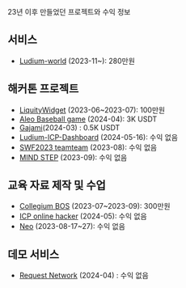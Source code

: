 23년 이후 만들었던 프로젝트와 수익 정보

## 서비스
- [Ludium-world](https://github.com/Ludium-Official/ludium-world) (2023-11~): 280만원

## 해커톤 프로젝트
- [LiquityWidget](https://github.com/teamGarlicUnicorn/LiquityWidget) (2023-06~2023-07): 100만원
- [Aleo Baseball game](https://github.com/IDKNWHORU/aleo_baseball_game) (2024-04): 3K USDT
- [Gajami](https://github.com/ETH-SEOUL-2024/gajami)(2024-03) : 0.5K USDT
- [Ludium-ICP-Dashboard](https://github.com/IDKNWHORU/Ludium-ICP-Dashboard) (2024-05-16): 수익 없음
- [SWF2023 teamteam](https://github.com/IDKNWHORU/SWF2023-teamteam) (2023-08): 수익 없음
- [MIND STEP](https://github.com/IDKNWHORU/MIND_STEP_CLIENT) (2023-09): 수익 없음

## 교육 자료 제작 및 수업
- [Collegium BOS](https://github.com/Ludium-Official/collegium_BOS) (2023-07~2023-09): 300만원
- [ICP online hacker](https://github.com/Ludium-Official/icp) (2024-05): 수익 없음
- [Neo](https://github.com/IDKNWHORU/neo) (2023-08-17~27): 수익 없음

## 데모 서비스
- [Request Network](https://github.com/IDKNWHORU/request-network) (2024-04) : 수익 없음
